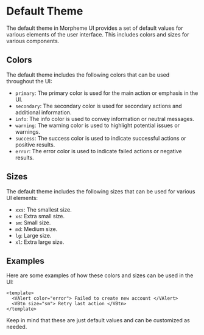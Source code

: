 # Default Theme

The default theme in Morpheme UI provides a set of default values for various elements of the user interface. This includes colors and sizes for various components.

## Colors

The default theme includes the following colors that can be used throughout the UI:

- `primary`: The primary color is used for the main action or emphasis in the UI.
- `secondary`: The secondary color is used for secondary actions and additional information.
- `info`: The info color is used to convey information or neutral messages.
- `warning`: The warning color is used to highlight potential issues or warnings.
- `success`: The success color is used to indicate successful actions or positive results.
- `error`: The error color is used to indicate failed actions or negative results.

## Sizes

The default theme includes the following sizes that can be used for various UI elements:

- `xxs`: The smallest size.
- `xs`: Extra small size.
- `sm`: Small size.
- `md`: Medium size.
- `lg`: Large size.
- `xl`: Extra large size.

## Examples

Here are some examples of how these colors and sizes can be used in the UI:

```vue
<template>
  <VAlert color="error"> Failed to create new account </VAlert>
  <VBtn size="sm"> Retry last action </VBtn>
</template>
```

Keep in mind that these are just default values and can be customized as needed.